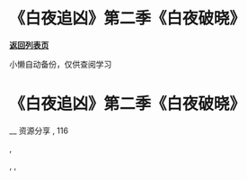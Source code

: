 # 《白夜追凶》第二季《白夜破晓》

[**返回列表页**](/gzh/懒人手册)

小懒自动备份，仅供查阅学习

# 《白夜追凶》第二季《白夜破晓》

__ 资源分享 , 116

,

, ,

